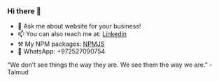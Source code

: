### Hi there 👋

- 💬 Ask me about website for your business!
- 📫 You can also reach me at: [Linkedin](https://www.linkedin.com/in/ofek-sabag-3b6b44242/)
- ⚒️ My NPM packages: [NPMJS](https://www.npmjs.com/~ofeksabag)
- :iphone: WhatsApp: +972527090754

“We don’t see things the way they are. We see them the way we are.” -Talmud
